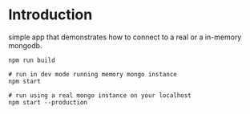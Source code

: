 # Introduction

simple app that demonstrates how to connect to a real or a in-memory mongodb.

```shell script
npm run build

# run in dev mode running memory mongo instance
npm start

# run using a real mongo instance on your localhost
npm start --production
```
